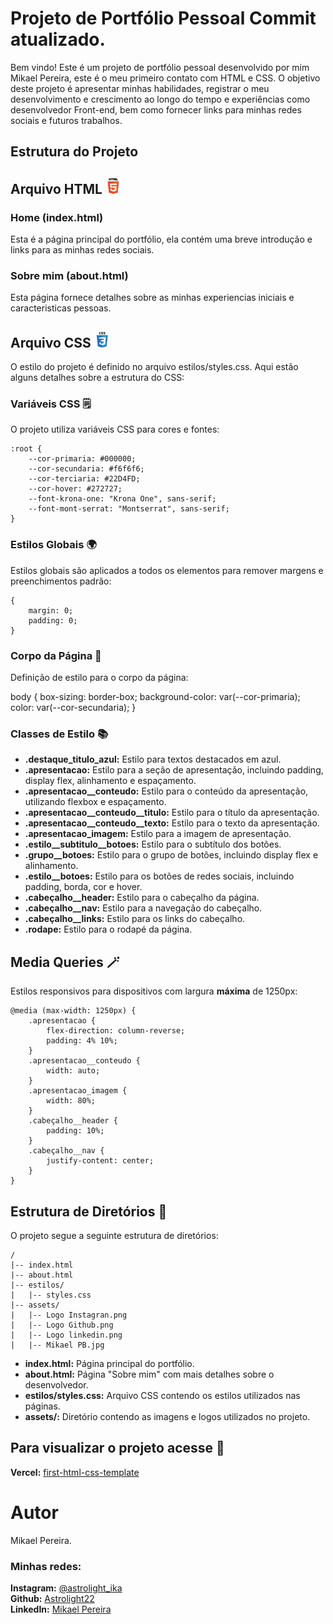 # Projeto de Portfólio Pessoal Commit atualizado.

Bem vindo! Este é um projeto de portfólio pessoal desenvolvido por mim Mikael Pereira, este é o meu primeiro contato com HTML e CSS. O objetivo deste projeto é apresentar minhas habilidades, registrar o meu desenvolvimento e crescimento ao longo do tempo e experiências como desenvolvedor Front-end, bem como fornecer links para minhas redes sociais e futuros trabalhos.

## Estrutura do Projeto

## Arquivo HTML <code><img height="25" src="https://raw.githubusercontent.com/github/explore/80688e429a7d4ef2fca1e82350fe8e3517d3494d/topics/html/html.png" alt="HTML5"/></code>

### Home (index.html) 
Esta é a página principal do portfólio, ela contém uma breve introdução e links para as minhas redes sociais.

### Sobre mim (about.html)
Esta página fornece detalhes sobre as minhas experiencias iniciais e caracteristicas pessoas.

## Arquivo CSS <code><img height="25" src="https://raw.githubusercontent.com/github/explore/80688e429a7d4ef2fca1e82350fe8e3517d3494d/topics/css/css.png" alt="CSS"/></code>
O estilo do projeto é definido no arquivo estilos/styles.css. Aqui estão alguns detalhes sobre a estrutura do CSS:

### Variáveis CSS 🗒️
O projeto utiliza variáveis CSS para cores e fontes:

    :root {
        --cor-primaria: #000000;
        --cor-secundaria: #f6f6f6;
        --cor-terciaria: #22D4FD;
        --cor-hover: #272727;
        --font-krona-one: "Krona One", sans-serif;
        --font-mont-serrat: "Montserrat", sans-serif;
    }

### Estilos Globais 🌍
Estilos globais são aplicados a todos os elementos para remover margens e preenchimentos padrão:

    {
        margin: 0;
        padding: 0;
    }

### Corpo da Página 📃
Definição de estilo para o corpo da página:

body {
    box-sizing: border-box;
    background-color: var(--cor-primaria);
    color: var(--cor-secundaria);
}

### Classes de Estilo 📚
- **.destaque_titulo_azul:** Estilo para textos destacados em azul.
- **.apresentacao:** Estilo para a seção de apresentação, incluindo padding, display flex, alinhamento e espaçamento.
- **.apresentacao__conteudo:** Estilo para o conteúdo da apresentação, utilizando flexbox e espaçamento.
- **.apresentacao__conteudo__titulo:** Estilo para o título da apresentação.
- **.apresentacao__conteudo__texto:** Estilo para o texto da apresentação.
- **.apresentacao_imagem:** Estilo para a imagem de apresentação.
- **.estilo__subtitulo__botoes:** Estilo para o subtítulo dos botões.
- **.grupo__botoes:** Estilo para o grupo de botões, incluindo display flex e alinhamento.
- **.estilo__botoes:** Estilo para os botões de redes sociais, incluindo padding, borda, cor e hover.
- **.cabeçalho__header:** Estilo para o cabeçalho da página.
- **.cabeçalho__nav:** Estilo para a navegação do cabeçalho.
- **.cabeçalho__links:** Estilo para os links do cabeçalho.
- **.rodape:** Estilo para o rodapé da página.

## Media Queries 🪄
Estilos responsivos para dispositivos com largura **máxima** de 1250px:

    @media (max-width: 1250px) {
        .apresentacao {
            flex-direction: column-reverse;
            padding: 4% 10%;
        }
        .apresentacao__conteudo {
            width: auto;
        }
        .apresentacao_imagem {
            width: 80%;
        }
        .cabeçalho__header {
            padding: 10%;
        }
        .cabeçalho__nav {
            justify-content: center;
        }
    }

## Estrutura de Diretórios 📂
O projeto segue a seguinte estrutura de diretórios:

    /
    |-- index.html
    |-- about.html
    |-- estilos/
    |   |-- styles.css
    |-- assets/
    |   |-- Logo Instagran.png
    |   |-- Logo Github.png
    |   |-- Logo linkedin.png
    |   |-- Mikael PB.jpg

- **index.html:** Página principal do portfólio.
- **about.html:** Página "Sobre mim" com mais detalhes sobre o desenvolvedor.
- **estilos/styles.css:** Arquivo CSS contendo os estilos utilizados nas páginas.
- **assets/:** Diretório contendo as imagens e logos utilizados no projeto.

## Para visualizar o projeto acesse 🔗
**Vercel:** [first-html-css-template](https://first-html-css-template.vercel.app)

# Autor
Mikael Pereira.

### Minhas redes:
**Instagram:** [@astrolight_ika](https://www.instagram.com/astrolight_ika/) <br>
**Github:** [Astrolight22](https://github.com/Astrolight22) <br>
**LinkedIn:** [Mikael Pereira](https://github.com/Astrolight22)